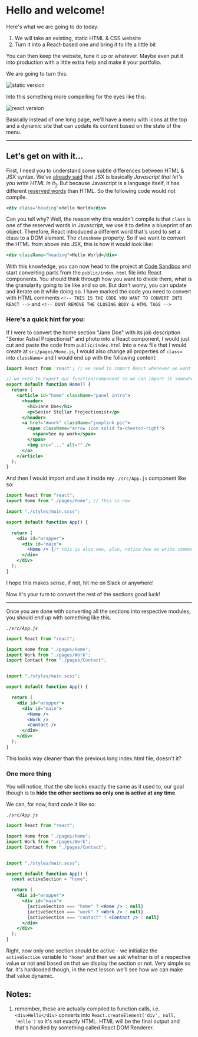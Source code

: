 # Hello and welcome!

Here's what we are going to do today:
1. We will take an existing, static HTML & CSS website
2. Turn it into a React-based one and bring it to life a little bit

You can then keep the website, tune it up or whatever. Maybe even put it into production with a little extra help and make it your portfolio.

We are going to turn this:

![static version](resources/static-page.png)

Into this something more compelling for the eyes like this:

![react version](resources/react-page.png)

Basically instead of one long page, we'll have a menu with icons at the top and a dynamic site that can update its content based on the state of the menu.

---

## Let's get on with it...


First, I need you to understand some subtle differences between HTML & JSX syntax. We've [already said](./intro.md) that JSX is basically _Javascript that let's you write HTML in it_<sub>[1](#notes)</sub>. But because Javascript is a language itself, it has different [reserved words](https://en.wikipedia.org/wiki/Reserved_word) than HTML. So the following code would not compile.

```jsx
<div class="heading">Hello World</div>
```

Can you tell why? Well, the reason why this wouldn't compile is that `class` is one of the reserved words in Javascript, we use it to define a blueprint of an object. Therefore, React introduced a different word that's used to set a class to a DOM element. The `className` property. So if we want to convert the HTML from above into JSX, this is how it would look like:

```jsx
<div className="heading">Hello World</div>
```

With this knowledge, you can now head to the project at [Code Sandbox](https://codesandbox.io/s/react-girls-webinar-6mg0j) and start converting parts from the `public/index.html` file into React components. You should think through how you want to divide them, what is the granularity going to be like and so on. But don't worry, you can update and iterate on it while doing so. I have marked the code you need to convert with HTML comments `<!-- THIS IS THE CODE YOU WANT TO CONVERT INTO REACT -->` and `<!-- DONT REMOVE THE CLOSING BODY & HTML TAGS -->`

### Here's a quick hint for you:

If I were to convert the home section "Jane Doe" with its job description "Senior Astral Projectionist" and photo into a React component, I would just cut and paste the code from `public/index.html` into a new file that I would create at `src/pages/Home.js`, I would also change all properties of `class=` into `className=` and I would end up with the following content:

```jsx
import React from 'react'; // we need to import React whenever we want to use JSX, because <div /> actually compiles to React.createElement('div') thus React needs to be in the scope of our code

// we need to export our function/component so we can import it somewhere else, we export it under the default 
export default function Home() {
  return (
    <article id="home" className="panel intro">
      <header>
        <h1>Jane Doe</h1>
        <p>Senior Stellar Projectionist</p>
      </header>
      <a href="#work" className="jumplink pic">
        <span className="arrow icon solid fa-chevron-right">
          <span>See my work</span>
        </span>
        <img src="..." alt="" />
      </a>
    </article>
  );
}
```

And then I would import and use it inside my `./src/App.js` component like so:

```jsx
import React from "react";
import Home from "./pages/Home"; // this is new

import "./styles/main.scss";

export default function App() {

  return (
    <div id="wrapper">
      <div id="main">
        <Home /> {/* this is also new, also, notice how we write comments inside JSX - like this! */}
      </div>
    </div>
  );
}
```

I hope this makes sense, if not, hit me on Slack or anywhere!

Now it's your turn to convert the rest of the sections good luck!

--- 

Once you are done with converting all the sections into respective modules, you should end up with something like this.

_`./src/App.js`_
```jsx
import React from "react";

import Home from "./pages/Home"; 
import Work from "./pages/Work"; 
import Contact from "./pages/Contact";


import "./styles/main.scss";

export default function App() {

  return (
    <div id="wrapper">
      <div id="main">
        <Home /> 
        <Work />
        <Contact />
      </div>
    </div>
  );
}
```

This looks way cleaner than the previous long index.html file, doesn't it?

### One more thing
You will notice, that the site looks exactly the same as it used to, our goal though is to __hide the other sections so only one is active at any time__.

We can, for now, hard code it like so:

_`./src/App.js`_
```jsx
import React from "react";

import Home from "./pages/Home"; 
import Work from "./pages/Work"; 
import Contact from "./pages/Contact";


import "./styles/main.scss";

export default function App() {
  const activeSection = "home";

  return (
    <div id="wrapper">
      <div id="main">
        {activeSection === "home" ? <Home /> : null}
        {activeSection === "work" ? <Work /> : null}
        {activeSection === "contact" ? <Contact /> : null}
      </div>
    </div>
  );
}
```

Right, now only one section should be active - we initialize the `activeSection` variable to `"home"` and then we ask whether is of a respective value or not and based on that we display the section or not. Very simple so far. It's hardcoded though, in the next lesson we'll see how we can make that value dynamic.

## Notes:
1. remember, these are actually compiled to function calls, i.e. `<div>Hello</div>` converts into `React.createElement('div', null, 'Hello')` so it's not exactly HTML. HTML will be the final output and that's handled by something called React DOM Renderer.
